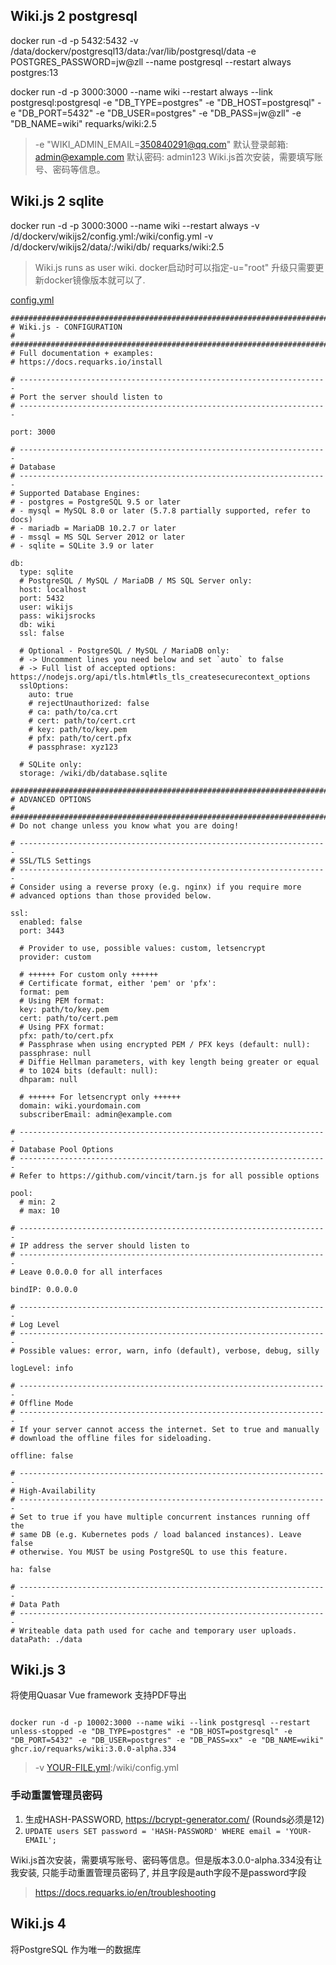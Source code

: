 

## Wiki.js 2 postgresql
docker run -d -p 5432:5432 -v /data/dockerv/postgresql13/data:/var/lib/postgresql/data -e POSTGRES_PASSWORD=jw@zll --name postgresql --restart always postgres:13

docker run -d -p 3000:3000 --name wiki --restart always --link postgresql:postgresql -e "DB_TYPE=postgres" -e "DB_HOST=postgresql" -e "DB_PORT=5432" -e "DB_USER=postgres" -e "DB_PASS=jw@zll" -e "DB_NAME=wiki" requarks/wiki:2.5

> -e "WIKI_ADMIN_EMAIL=350840291@qq.com"
> 默认登录邮箱: admin@example.com
> 默认密码: admin123
> Wiki.js首次安装，需要填写账号、密码等信息。
## Wiki.js 2 sqlite

docker run -d -p 3000:3000 --name wiki --restart always -v /d/dockerv/wikijs2/config.yml:/wiki/config.yml -v /d/dockerv/wikijs2/data/:/wiki/db/ requarks/wiki:2.5

> Wiki.js runs as user wiki. docker启动时可以指定-u="root"
升级只需要更新docker镜像版本就可以了.

[config.yml](https://docs.requarks.io/install/config)
```
#######################################################################
# Wiki.js - CONFIGURATION                                             #
#######################################################################
# Full documentation + examples:
# https://docs.requarks.io/install

# ---------------------------------------------------------------------
# Port the server should listen to
# ---------------------------------------------------------------------

port: 3000

# ---------------------------------------------------------------------
# Database
# ---------------------------------------------------------------------
# Supported Database Engines:
# - postgres = PostgreSQL 9.5 or later
# - mysql = MySQL 8.0 or later (5.7.8 partially supported, refer to docs)
# - mariadb = MariaDB 10.2.7 or later
# - mssql = MS SQL Server 2012 or later
# - sqlite = SQLite 3.9 or later

db:
  type: sqlite
  # PostgreSQL / MySQL / MariaDB / MS SQL Server only:
  host: localhost
  port: 5432
  user: wikijs
  pass: wikijsrocks
  db: wiki
  ssl: false

  # Optional - PostgreSQL / MySQL / MariaDB only:
  # -> Uncomment lines you need below and set `auto` to false
  # -> Full list of accepted options: https://nodejs.org/api/tls.html#tls_tls_createsecurecontext_options
  sslOptions:
    auto: true
    # rejectUnauthorized: false
    # ca: path/to/ca.crt
    # cert: path/to/cert.crt
    # key: path/to/key.pem
    # pfx: path/to/cert.pfx
    # passphrase: xyz123

  # SQLite only:
  storage: /wiki/db/database.sqlite

#######################################################################
# ADVANCED OPTIONS                                                    #
#######################################################################
# Do not change unless you know what you are doing!

# ---------------------------------------------------------------------
# SSL/TLS Settings
# ---------------------------------------------------------------------
# Consider using a reverse proxy (e.g. nginx) if you require more
# advanced options than those provided below.

ssl:
  enabled: false
  port: 3443

  # Provider to use, possible values: custom, letsencrypt
  provider: custom

  # ++++++ For custom only ++++++
  # Certificate format, either 'pem' or 'pfx':
  format: pem
  # Using PEM format:
  key: path/to/key.pem
  cert: path/to/cert.pem
  # Using PFX format:
  pfx: path/to/cert.pfx
  # Passphrase when using encrypted PEM / PFX keys (default: null):
  passphrase: null
  # Diffie Hellman parameters, with key length being greater or equal
  # to 1024 bits (default: null):
  dhparam: null

  # ++++++ For letsencrypt only ++++++
  domain: wiki.yourdomain.com
  subscriberEmail: admin@example.com

# ---------------------------------------------------------------------
# Database Pool Options
# ---------------------------------------------------------------------
# Refer to https://github.com/vincit/tarn.js for all possible options

pool:
  # min: 2
  # max: 10

# ---------------------------------------------------------------------
# IP address the server should listen to
# ---------------------------------------------------------------------
# Leave 0.0.0.0 for all interfaces

bindIP: 0.0.0.0

# ---------------------------------------------------------------------
# Log Level
# ---------------------------------------------------------------------
# Possible values: error, warn, info (default), verbose, debug, silly

logLevel: info

# ---------------------------------------------------------------------
# Offline Mode
# ---------------------------------------------------------------------
# If your server cannot access the internet. Set to true and manually
# download the offline files for sideloading.

offline: false

# ---------------------------------------------------------------------
# High-Availability
# ---------------------------------------------------------------------
# Set to true if you have multiple concurrent instances running off the
# same DB (e.g. Kubernetes pods / load balanced instances). Leave false
# otherwise. You MUST be using PostgreSQL to use this feature.

ha: false

# ---------------------------------------------------------------------
# Data Path
# ---------------------------------------------------------------------
# Writeable data path used for cache and temporary user uploads.
dataPath: ./data
```
## Wiki.js 3
将使用Quasar Vue framework
支持PDF导出


```

docker run -d -p 10002:3000 --name wiki --link postgresql --restart unless-stopped -e "DB_TYPE=postgres" -e "DB_HOST=postgresql" -e "DB_PORT=5432" -e "DB_USER=postgres" -e "DB_PASS=xx" -e "DB_NAME=wiki" ghcr.io/requarks/wiki:3.0.0-alpha.334
```
> -v [YOUR-FILE.yml](https://github.com/Requarks/wiki/blob/main/config.sample.yml):/wiki/config.yml



### 手动重置管理员密码
1. 生成HASH-PASSWORD, https://bcrypt-generator.com/ (Rounds必须是12)
2. `UPDATE users SET password = 'HASH-PASSWORD' WHERE email = 'YOUR-EMAIL';`

Wiki.js首次安装，需要填写账号、密码等信息。但是版本3.0.0-alpha.334没有让我安装, 只能手动重置管理员密码了, 并且字段是auth字段不是password字段
> https://docs.requarks.io/en/troubleshooting

## Wiki.js 4
将PostgreSQL 作为唯一的数据库


